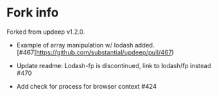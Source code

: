 # Fork info

Forked from updeep v1.2.0.

- Example of array manipulation w/ lodash added.
  [#467]https://github.com/substantial/updeep/pull/467)

- Update readme: Lodash-fp is discontinued, link to lodash/fp instead #470

- Add check for process for browser context #424 
